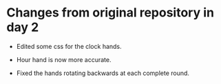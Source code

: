 #  Changes from original repository in day 2

- Edited some css for the clock hands.

- Hour hand is now more accurate.

- Fixed the hands rotating backwards at each complete round.
